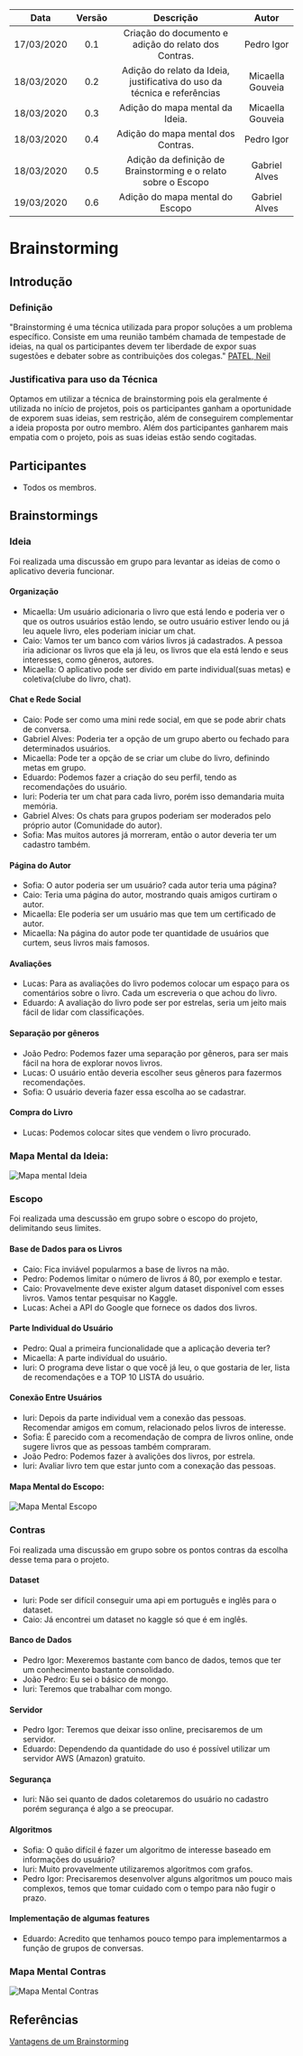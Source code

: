 |    Data    | Versão |                 Descrição                 |     Autor     |
| :--------: | :----: | :---------------------------------------: | :-----------: |
| 17/03/2020 |  0.1   | Criação do documento e adição do relato dos Contras. | Pedro Igor  |
| 18/03/2020 |  0.2   | Adição do relato da Ideia, justificativa do uso da técnica e referências |  Micaella Gouveia |
| 18/03/2020 |  0.3   | Adição do mapa mental da Ideia. |  Micaella Gouveia |
| 18/03/2020 |  0.4   | Adição do mapa mental dos Contras. |  Pedro Igor |
| 18/03/2020 |  0.5   | Adição da definição de Brainstorming e o relato sobre o Escopo |  Gabriel Alves |
| 19/03/2020 |  0.6   | Adição do mapa mental do Escopo |  Gabriel Alves |


# Brainstorming

## Introdução

### Definição
"Brainstorming é uma técnica utilizada para propor soluções a um problema específico. Consiste em uma reunião também chamada de tempestade de ideias, na qual os participantes devem ter liberdade de expor suas sugestões e debater sobre as contribuições dos colegas." [PATEL, Neil](https://neilpatel.com/br/blog/o-que-e-brainstorming/)

### Justificativa para uso da Técnica
Optamos em utilizar a técnica de brainstorming pois ela geralmente é utilizada no início de projetos, pois os participantes ganham a oportunidade de exporem suas ideias, sem restrição, além de conseguirem complementar a ideia proposta por outro membro. Além dos participantes ganharem mais empatia com o projeto, pois as suas ideias estão sendo cogitadas.

## Participantes
- Todos os membros.

## Brainstormings

### Ideia
Foi realizada uma discussão em grupo para levantar as ideias de como o aplicativo deveria funcionar.

#### Organização

- Micaella: Um usuário adicionaria o livro que está lendo e poderia ver o que os outros usuários estão lendo, se outro usuário estiver lendo ou já leu aquele livro, eles poderiam iniciar um chat.
- Caio: Vamos ter um banco com vários livros já cadastrados. A pessoa iria adicionar os livros que ela já leu, os livros que ela está lendo e seus interesses, como gêneros, autores.
- Micaella: O aplicativo pode ser divido em parte individual(suas metas) e coletiva(clube do livro, chat).

#### Chat e Rede Social

- Caio: Pode ser como uma mini rede social, em que se pode abrir chats de conversa.
- Gabriel Alves: Poderia ter a opção de um grupo aberto ou fechado para determinados usuários.
- Micaella: Pode ter a opção de se criar um clube do livro, definindo metas em grupo.
- Eduardo: Podemos fazer a criação do seu perfil, tendo as recomendações do usuário.
- Iuri: Poderia ter um chat para cada livro, porém isso demandaria muita memória.
- Gabriel Alves: Os chats para grupos poderiam ser moderados pelo próprio autor (Comunidade do autor).
- Sofia: Mas muitos autores já morreram, então o autor deveria ter um cadastro também.

#### Página do Autor
- Sofia: O autor poderia ser um usuário? cada autor teria uma página?
- Caio: Teria uma página do autor, mostrando quais amigos curtiram o autor.
- Micaella: Ele poderia ser um usuário mas que tem um certificado de autor.
- Micaella: Na página do autor pode ter quantidade de usuários que curtem, seus livros mais famosos.

#### Avaliações
- Lucas: Para as avaliações do livro podemos colocar um espaço para os comentários sobre o livro. Cada um escreveria o que achou do livro.
- Eduardo: A avaliação do livro pode ser por estrelas, seria um jeito mais fácil de lidar com classificações.

#### Separação por gêneros
- João Pedro: Podemos fazer uma separação por gêneros, para ser mais fácil na hora de explorar novos livros.
- Lucas: O usuário então deveria escolher seus gêneros para fazermos recomendações.
- Sofia: O usuário deveria fazer essa escolha ao se cadastrar.

#### Compra do Livro
- Lucas: Podemos colocar sites que vendem o livro procurado.

### Mapa Mental da Ideia:

![Mapa mental Ideia](/img/mapa_mental_ideia.png)

### Escopo
Foi realizada uma descussão em grupo sobre o escopo do projeto, delimitando seus limites.

#### Base de Dados para os Livros

- Caio: Fica inviável popularmos a base de livros na mão.
- Pedro: Podemos limitar o número de livros á 80, por exemplo e testar.
- Caio: Provavelmente deve exister algum dataset disponível com esses livros. Vamos tentar pesquisar no Kaggle.
- Lucas: Achei a API do Google que fornece os dados dos livros.

#### Parte Individual do Usuário
 - Pedro: Qual a primeira funcionalidade que a aplicação deveria ter?
 - Micaella: A parte indivídual do usuário.
 - Iuri: O programa deve listar o que você já leu, o que gostaria de ler, lista de recomendações e a TOP 10 LISTA do usuário.

 #### Conexão Entre Usuários
 - Iuri: Depois da parte individual vem a conexão das pessoas. Recomendar amigos em comum, relacionado pelos livros de interesse.
 - Sofia: É parecido com a recomendação de compra de livros online, onde sugere livros que as pessoas também compraram.
 - João Pedro: Podemos fazer à avalições dos livros, por estrela.
 - Iuri: Avaliar livro tem que estar junto com a conexação das pessoas.

#### Mapa Mental do Escopo:
![Mapa Mental Escopo](/img/mapa_mental_escopo.jpg)

### Contras
Foi realizada uma discussão em grupo sobre os pontos contras da escolha desse tema para o projeto.
#### Dataset
- Iuri: Pode ser difícil conseguir uma api em português e inglês para o dataset.
- Caio: Já encontrei um dataset no kaggle só que é em inglês.

#### Banco de Dados
- Pedro Igor: Mexeremos bastante com banco de dados, temos que ter um conhecimento bastante consolidado.
- João Pedro: Eu sei o básico de mongo.
- Iuri: Teremos que trabalhar com mongo.

#### Servidor
- Pedro Igor: Teremos que deixar isso online, precisaremos de um servidor.
- Eduardo: Dependendo da quantidade do uso é possível utilizar um servidor AWS (Amazon) gratuito.

#### Segurança
- Iuri: Não sei quanto de dados coletaremos do usuário no cadastro porém segurança é algo a se preocupar.

#### Algoritmos
- Sofia: O quão difícil é fazer um algoritmo de interesse baseado em informações do usuário?
- Iuri: Muito provavelmente utilizaremos algoritmos com grafos.
- Pedro Igor: Precisaremos desenvolver alguns algoritmos um pouco mais complexos, temos que tomar cuidado com o tempo para não fugir o prazo.

#### Implementação de algumas features
- Eduardo: Acredito que tenhamos pouco tempo para implementarmos a função de grupos de conversas.

### Mapa Mental Contras
![Mapa Mental Contras](img/mapa_mental_contras.png)


## Referências
[Vantagens de um Brainstorming](https://www.oxigenweb.com.br/artigos/8-vantagens-de-um-brainstorming/)

